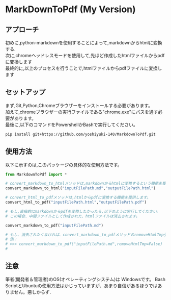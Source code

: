 # MarkDownToPdf (My Version)

## アプローチ
初めに,python-markdownを使用することによって,markdownからhtmlに変換する.<br>
次に,chromeヘッドレスモードを使用して,先ほど作成したhtmlファイルからpdfに変換します<br>
最終的に,以上のプロセスを行うことで,htmlファイルからpdfファイルに変換します<br>

## セットアップ
まず,Git,Python,Chromeブラウザーをインストールする必要があります。<br>
加えて,chromeブラウザーの実行ファイルである"chrome.exe"にパスを通す必要があります。<br>
最後に,以下のコマンドをPowershellかBashで実行してください。

```bash | powershell
pip install git+https://github.com/yoshiyuki-140/MarkdownToPdf.git
```

## 使用方法

以下に示すのは,このパッケージの具体的な使用方法です。

```py
from MarkdownToPdf import *

# convert_markdown_to_htmlメソッドは,markdownからhtmlに変換するという機能を提供します。
convert_markdown_to_html("inputFilePath.md","outputFilePath.html")

# convert_html_to_pdfメソッドは,htmlからpdfに変換する機能を提供します。
convert_html_to_pdf("inputFilePath.html","outputFilePath.pdf")

# もし,直接的にmarkdownからpdfを変換したかったら,以下のように実行してください。
# この場合、中間ファイルとして作成された、htmlファイルは消去されます。

convert_markdown_to_pdf("inputFilePath.md")

# もし、消去されたくなければ、convert_markdown_to_pdfメソッドのremoveHtmlTmp引数をFalseに指定してください。
# 例：
# >>> convert_markdown_to_pdf("inputFilePath.md",removeHtmlTmp=False)
# 


```

## 注意
筆者(開発者＆管理者)のOS(オペレーティングシステム)は Windowsです。
Bash ScriptとUbuntuの使用方法はかじっていますが、あまり自信があるほうではありません。悪しからず.
